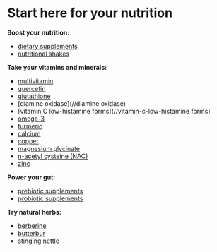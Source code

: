 # Start here for your nutrition

**Boost your nutrition:**

* [dietary supplements](//dietary-supplements)
* [nutritional shakes](//nutritional-shakes)

**Take your vitamins and minerals:** 

* [multivitamin](//multivitamin)
* [quercetin](//quercetin)
* [glutathione](//glutathione)
* [diamine oxidase](//diamine oxidase)
* [vitamin C low-histamine forms](//vitamin-c-low-histamine forms)
* [omega-3](//omega-3)
* [turmeric](//turmeric)
* [calcium](//calcium)
* [copper](//copper)
* [magnesium glycinate](//magnesium-glycinate)
* [n-acetyl cysteine (NAC)](//n-acetyl-cysteine)
* [zinc](//zinc)

**Power your gut:**

* [prebiotic supplements](//prebiotic-supplements)
* [probiotic supplements](//probiotic-supplements)

**Try natural herbs:** 

* [berberine](//berberine)
* [butterbur](//butterbur)
* [stinging nettle](//stinging-nettle)
